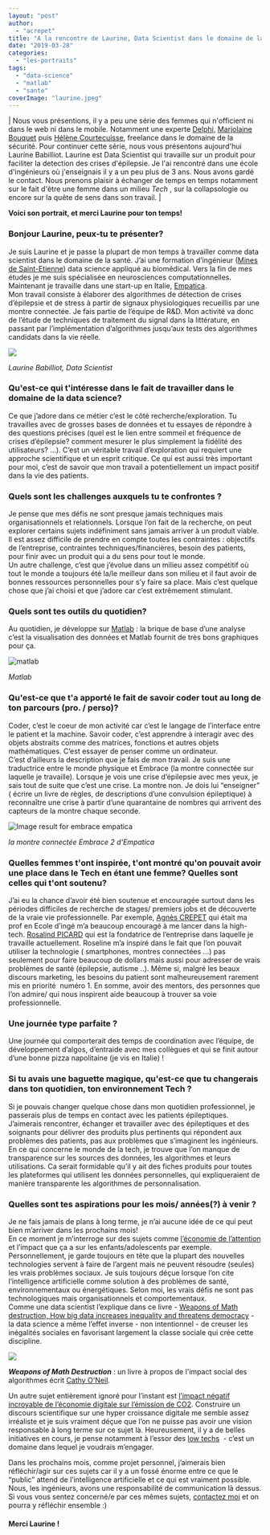 ```yaml
---
layout: "post"
author: 
  - "acrepet"
title: "A la rencontre de Laurine, Data Scientist dans le domaine de la santé"
date: "2019-03-28"
categories: 
  - "les-portraits"
tags: 
  - "data-science"
  - "matlab"
  - "sante"
coverImage: "laurine.jpeg"
---
```


| Nous vous présentions, il y a peu une série des femmes qui n'officient ni dans le web ni dans le mobile. Notamment une experte [Delphi,](http://delphi.org/2017/08/why-i-keep-choosing-delphi/) [Marjolaine Bouquet](https://www.linkedin.com/in/marjolaine-bouquet-228b2912) puis [Hélène Courtecuisse](https://www.duchess-france.org/rencontre-avec-helene-courtecuisse-experte-en-securite/), freelance dans le domaine de la sécurité. Pour continuer cette série, nous vous présentons aujourd'hui Laurine Babilliot. Laurine est Data Scientist qui travaille sur un produit pour faciliter la detection des crises d'épilepsie. Je l'ai rencontré dans une école d'ingénieurs où j'enseignais il y a un peu plus de 3 ans. Nous avons gardé le contact. Nous prenons plaisir à échanger de temps en temps notamment sur le fait d'être une femme dans un milieu _Tech_ , sur la collapsologie ou encore sur la quête de sens dans son travail. |

**Voici son portrait, et merci Laurine pour ton temps!**

### Bonjour Laurine, peux-tu te présenter?

Je suis Laurine et je passe la plupart de mon temps à travailler comme data scientist dans le domaine de la santé. J’ai une formation d’ingénieur ([Mines de Saint-Etienne](https://www.mines-stetienne.fr/)) data science appliqué au biomédical. Vers la fin de mes études je me suis spécialisée en neurosciences computationnelles. Maintenant je travaille dans une start-up en Italie, [Empatica](http://www.empatica.com﻿).  
Mon travail consiste à élaborer des algorithmes de détection de crises d’épilepsie et de stress à partir de signaux physiologiques recueillis par une montre connectée. Je fais partie de l’équipe de R&D. Mon activité va donc de l’étude de techniques de traitement du signal dans la littérature, en passant par l’implémentation d’algorithmes jusqu’aux tests des algorithmes candidats dans la vie réelle.

![](/assets/2019/03/2019-03-28-a-la-rencontre-de-laurine-data-scientist-dans-le-domaine-de-la-sante/laurine.jpeg)

_Laurine Babilliot, Data Scientist_

### Qu'est-ce qui t'intéresse dans le fait de travailler dans le domaine de la data science?

Ce que j’adore dans ce métier c’est le côté recherche/exploration. Tu travailles avec de grosses bases de données et tu essayes de répondre à des questions précises (quel est le lien entre sommeil et fréquence de crises d’épilepsie? comment mesurer le plus simplement la fidélité des utilisateurs? …). C’est un véritable travail d’exploration qui requiert une approche scientifique et un esprit critique. Ce qui est aussi très important pour moi, c’est de savoir que mon travail a potentiellement un impact positif dans la vie des patients.

### Quels sont les challenges auxquels tu te confrontes ?

Je pense que mes défis ne sont presque jamais techniques mais organisationnels et relationnels. Lorsque l’on fait de la recherche, on peut explorer certains sujets indéfiniment sans jamais arriver à un produit viable. Il est assez difficile de prendre en compte toutes les contraintes : objectifs de l’entreprise, contraintes techniques/financières, besoin des patients, pour finir avec un produit qui a du sens pour tout le monde.  
Un autre challenge, c’est que j’évolue dans un milieu assez compétitif où tout le monde a toujours été la/le meilleur dans son milieu et il faut avoir de bonnes ressources personnelles pour s’y faire sa place. Mais c’est quelque chose que j’ai choisi et que j’adore car c’est extrêmement stimulant.

### Quels sont tes outils du quotidien?

Au quotidien, je développe sur [Matlab](https://www.mathworks.com/products/matlab.html) : la brique de base d’une analyse c’est la visualisation des données et Matlab fournit de très bons graphiques pour ça.

![matlab](/assets/2019/03/2019-03-28-a-la-rencontre-de-laurine-data-scientist-dans-le-domaine-de-la-sante/512px-MATLAB_mesh_sinc3D.svg.png)

_Matlab_

### Qu'est-ce que t'a apporté le fait de savoir coder tout au long de ton parcours (pro. / perso)?

Coder, c’est le coeur de mon activité car c’est le langage de l’interface entre le patient et la machine. Savoir coder, c’est apprendre à interagir avec des objets abstraits comme des matrices, fonctions et autres objets mathématiques. C’est essayer de penser comme un ordinateur.  
C’est d’ailleurs la description que je fais de mon travail. Je suis une traductrice entre le monde physique et Embrace (la montre connectée sur laquelle je travaille). Lorsque je vois une crise d’épilepsie avec mes yeux, je sais tout de suite que c’est une crise. La montre non. Je dois lui “enseigner” ( écrire un livre de règles, de descriptions d’une convulsion épileptique) à reconnaître une crise à partir d’une quarantaine de nombres qui arrivent des capteurs de la montre chaque seconde.

![Image result for embrace empatica](/assets/2019/03/2019-03-28-a-la-rencontre-de-laurine-data-scientist-dans-le-domaine-de-la-sante/hero_em2_bb_a-lg-xhdpi.png)

_la montre connectée Embrace 2 d'Empatica_

### Quelles femmes t'ont inspirée, t'ont montré qu'on pouvait avoir une place dans le Tech en étant une femme? Quelles sont celles qui t'ont soutenu?

J’ai eu la chance d’avoir été bien soutenue et encouragée surtout dans les périodes difficiles de recherche de stages/ premiers jobs et de découverte de la vraie vie professionnelle. Par exemple, [Agnès CREPET](https://twitter.com/agnes_crepet) qui était ma prof en Ecole d’ingé m’a beaucoup encouragé à me lancer dans la high-tech. [Rosalind PICARD](https://www.media.mit.edu/people/picard) qui est la fondatrice de l’entreprise dans laquelle je travaille actuellement. Roseline m’a inspiré dans le fait que l’on pouvait utiliser la technologie ( smartphones, montres connectées …) pas seulement pour faire beaucoup de dollars mais aussi pour adresser de vrais problèmes de santé (épilepsie, autisme ..). Même si, malgré les beaux discours marketing, les besoins du patient sont malheureusement rarement mis en priorité  numéro 1. 
En somme, avoir des mentors, des personnes que l’on admire/ qui nous inspirent aide beaucoup à trouver sa voie professionnelle.

### Une journée type parfaite ?

Une journée qui comporterait des temps de coordination avec l’équipe, de développement d’algos, d’entraide avec mes collègues et qui se finit autour d’une bonne pizza napolitaine (je vis en Italie) !

### Si tu avais une baguette magique, qu'est-ce que tu changerais dans ton quotidien, ton environnement Tech ?

Si je pouvais changer quelque chose dans mon quotidien professionnel, je passerais plus de temps en contact avec les patients épileptiques. J’aimerais rencontrer, échanger et travailler avec des épileptiques et des soignants pour délivrer des produits plus pertinents qui répondent aux problèmes des patients, pas aux problèmes que s’imaginent les ingénieurs.  
En ce qui concerne le monde de la tech, je trouve que l’on manque de transparence sur les sources des données, les algorithmes et leurs utilisations. Ca serait formidable qu’il y ait des fiches produits pour toutes les plateformes qui utilisent les données personnelles, qui expliqueraient de manière transparente les algorithmes de personnalisation.

### Quelles sont tes aspirations pour les mois/ années(?) à venir ?

Je ne fais jamais de plans à long terme, je n’ai aucune idée de ce qui peut bien m’arriver dans les prochains mois!  
En ce moment je m’interroge sur des sujets comme [l’économie de l’attention](https://humanetech.com/problem) et l’impact que ça a sur les enfants/adolescents par exemple.  
Personnellement, je garde toujours en tête que la plupart des nouvelles technologies servent à faire de l’argent mais ne peuvent résoudre (seules) les vrais problèmes sociaux. Je suis toujours déçue lorsque l’on cite l’intelligence artificielle comme solution à des problèmes de santé, environnementaux ou énergétiques. Selon moi, les vrais défis ne sont pas technologiques mais organisationnels et comportementaux.  
Comme une data scientist l’explique dans ce livre - [Weapons of Math destruction, How big data increases inequality and threatens democracy](https://weaponsofmathdestructionbook.com/ ) - la data science a même l’effet inverse - non intentionnel - de creuser les inégalités sociales en favorisant largement la classe sociale qui crée cette discipline.

![](/assets/2019/03/2019-03-28-a-la-rencontre-de-laurine-data-scientist-dans-le-domaine-de-la-sante/Weapons_of_Math_Destruction.jpg)

_**Weapons of Math Destruction**_ : un livre à propos de l'impact social des algorithmes écrit [Cathy O'Neil](https://en.wikipedia.org/wiki/Cathy_O%27Neil).

Un autre sujet entièrement ignoré pour l’instant est [l](https://www.theguardian.com/commentisfree/2018/jul/17/internet-climate-carbon-footprint-data-centres﻿)[’impact négatif incroyable de l’économie digitale sur l’émission de CO2](https://www.theguardian.com/commentisfree/2018/jul/17/internet-climate-carbon-footprint-data-centres). Construire un discours scientifique sur une hyper croissance digitale me semble assez irréaliste et je suis vraiment déçue que l’on ne puisse pas avoir une vision responsable à long terme sur ce sujet là. Heureusement, il y a de belles initiatives en cours, je pense notamment à l’essor des [low techs](http://lowtechlab.org/wiki/Accueil)  - c’est un domaine dans lequel je voudrais m’engager.

Dans les prochains mois, comme projet personnel, j’aimerais bien réfléchir/agir sur ces sujets car il y a un fossé énorme entre ce que le “public” attend de l’intelligence artificielle et ce qui est vraiment possible. Nous, les ingénieurs, avons une responsabilité de communication là dessus. Si vous vous sentez concerné/e par ces mêmes sujets, [contactez moi](mailto:laurine.babilliot@protonmail.com) et on pourra y réfléchir ensemble :)

#### Merci Laurine !
